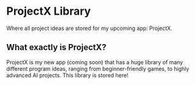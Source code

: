 # ProjectX Library
Where all project ideas are stored for my upcoming app: ProjectX.

## What exactly is ProjectX?
ProjectX is my new app (coming soon) that has a huge library of many different program ideas, ranging from beginner-friendly games, to highly advanced AI projects. This library is stored here!

